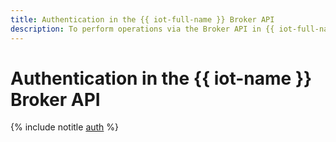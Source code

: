 ```yaml
---
title: Authentication in the {{ iot-full-name }} Broker API
description: To perform operations via the Broker API in {{ iot-full-name }}, a cloud-based MQTT server, get an IAM token for your account.
---
```


# Authentication in the {{ iot-name }} Broker API

{% include notitle [auth](../../../_includes/authentication.md) %}
